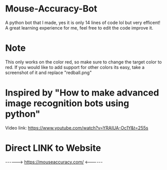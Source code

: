 # Mouse-Accuracy-Bot

A python bot that I made, yes it is only 14 lines of code lol but very efficent! A great learning experience for me, feel free to edit the code improve it. 

# Note
This only works on the color red, so make sure to change the target color to red. If you would like to add support for other colors its easy, take a screenshot of it and replace "redball.png"

# Inspired by "How to make advanced image recognition bots using python"

Video link: https://www.youtube.com/watch?v=YRAIUA-Oc1Y&t=255s


# Direct LINK to Website

------> https://mouseaccuracy.com/ <------
